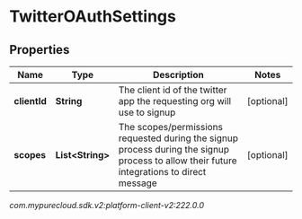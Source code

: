 # TwitterOAuthSettings


## Properties

| Name | Type | Description | Notes |
| ------------ | ------------- | ------------- | ------------- |
| **clientId** | **String** | The client id of the twitter app the requesting org will use to signup |  [optional] |
| **scopes** | **List&lt;String&gt;** | The scopes/permissions requested during the signup process during the signup process to allow their future integrations to direct message |  [optional] |




_com.mypurecloud.sdk.v2:platform-client-v2:222.0.0_
